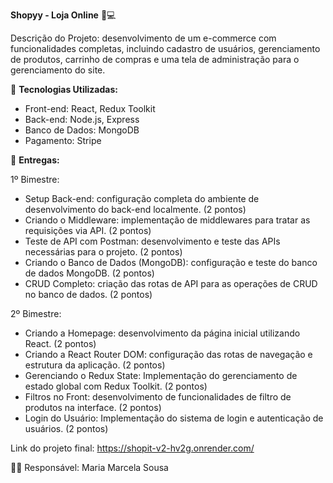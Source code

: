 **Shopyy - Loja Online** 🛒💻

Descrição do Projeto:
desenvolvimento de um e-commerce com funcionalidades completas, incluindo cadastro de usuários, gerenciamento de produtos, carrinho de compras e uma tela de administração para o gerenciamento do site.

🔧 **Tecnologias Utilizadas:**
- Front-end: React, Redux Toolkit
- Back-end: Node.js, Express
- Banco de Dados: MongoDB 
- Pagamento: Stripe 

📅 **Entregas:**

1º Bimestre:
- Setup Back-end: configuração completa do ambiente de desenvolvimento do back-end localmente. (2 pontos)
- Criando o Middleware: implementação de middlewares para tratar as requisições via API. (2 pontos)
- Teste de API com Postman: desenvolvimento e teste das APIs necessárias para o projeto. (2 pontos)
- Criando o Banco de Dados (MongoDB): configuração e teste do banco de dados MongoDB. (2 pontos)
- CRUD Completo: criação das rotas de API para as operações de CRUD no banco de dados. (2 pontos)

2º Bimestre:
- Criando a Homepage: desenvolvimento da página inicial utilizando React. (2 pontos)
- Criando a React Router DOM: configuração das rotas de navegação e estrutura da aplicação. (2 pontos)
- Gerenciando o Redux State: Implementação do gerenciamento de estado global com Redux Toolkit. (2 pontos)
- Filtros no Front: desenvolvimento de funcionalidades de filtro de produtos na interface. (2 pontos)
- Login do Usuário: Implementação do sistema de login e autenticação de usuários. (2 pontos)

Link do projeto final: https://shopit-v2-hv2g.onrender.com/

👩‍💻 Responsável: Maria Marcela Sousa
